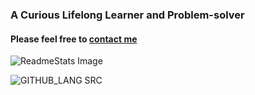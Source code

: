 ### A Curious Lifelong Learner and Problem-solver 

#### Please feel free to [contact me](https://github.com/andywang0625/ping/issues/new)

![ReadmeStats Image](https://github-readme-stats.vercel.app/api?username=andywang0625&show_icons=true&theme=dark&hide=contribs&count_private=true)

![GITHUB_LANG SRC](https://github-readme-stats.vercel.app/api/top-langs/?username=andywang0625&hide=CSS&theme=dark)
